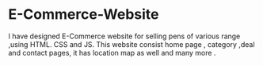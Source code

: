 # E-Commerce-Website
I have designed E-Commerce website for selling pens of various range ,using HTML. CSS and JS. This website consist home page , category ,deal and contact pages, it has location map as well and many more .
